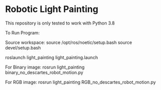 # Robotic Light Painting

This repository is only tested to work with Python 3.8


To Run Program: 

Source workspace:
source /opt/ros/noetic/setup.bash
source devel/setup.bash


roslaunch light_painting light_painting.launch

For Binary image:
rosrun light_painting binary_no_descartes_robot_motion.py

For RGB image:
rosrun light_painting RGB_no_descartes_robot_motion.py




